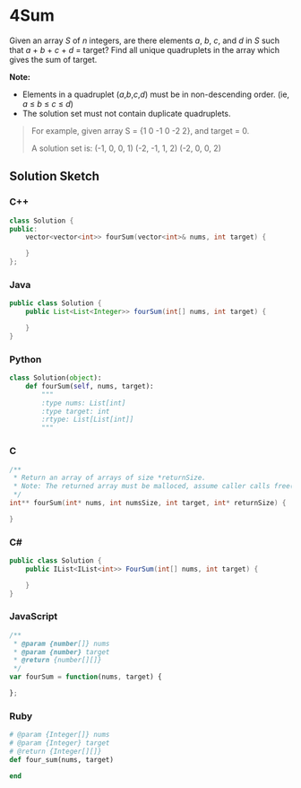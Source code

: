 # 4Sum

Given an array *S* of *n* integers, are there elements *a*, *b*, *c*, and *d* in *S* such that *a* + *b* + *c* + *d* = target? Find all unique quadruplets in the array which gives the sum of target.

**Note:**

- Elements in a quadruplet (*a*,*b*,*c*,*d*) must be in non-descending order. (ie, *a* ≤ *b* ≤ *c* ≤ *d*)
- The solution set must not contain duplicate quadruplets.

> For example, given array S = {1 0 -1 0 -2 2}, and target = 0.
> 
> A solution set is:
> (-1,  0, 0, 1)
> (-2, -1, 1, 2)
> (-2,  0, 0, 2)

## Solution Sketch

### C++
```C++
class Solution {
public:
    vector<vector<int>> fourSum(vector<int>& nums, int target) {

    }
};
```

### Java
```Java
public class Solution {
    public List<List<Integer>> fourSum(int[] nums, int target) {

    }
}
```

### Python
```Python
class Solution(object):
    def fourSum(self, nums, target):
        """
        :type nums: List[int]
        :type target: int
        :rtype: List[List[int]]
        """
```

### C
```C
/**
 * Return an array of arrays of size *returnSize.
 * Note: The returned array must be malloced, assume caller calls free().
 */
int** fourSum(int* nums, int numsSize, int target, int* returnSize) {

}
```

### C# 
```C#
public class Solution {
    public IList<IList<int>> FourSum(int[] nums, int target) {

    }
}
```

### JavaScript
```JavaScript
/**
 * @param {number[]} nums
 * @param {number} target
 * @return {number[][]}
 */
var fourSum = function(nums, target) {

};
```

### Ruby
```Ruby
# @param {Integer[]} nums
# @param {Integer} target
# @return {Integer[][]}
def four_sum(nums, target)

end
```
